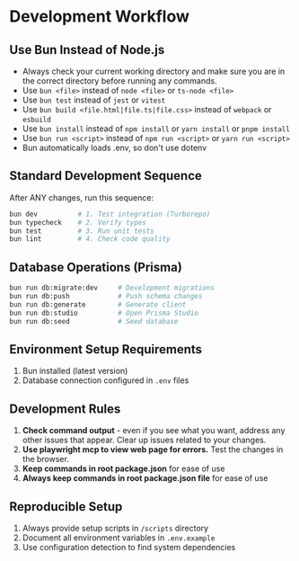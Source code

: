 # Development Workflow

## Use Bun Instead of Node.js

- Always check your current working directory and make sure you are in the correct directory before running any commands.
- Use `bun <file>` instead of `node <file>` or `ts-node <file>`
- Use `bun test` instead of `jest` or `vitest`
- Use `bun build <file.html|file.ts|file.css>` instead of `webpack` or `esbuild`
- Use `bun install` instead of `npm install` or `yarn install` or `pnpm install`
- Use `bun run <script>` instead of `npm run <script>` or `yarn run <script>`
- Bun automatically loads .env, so don't use dotenv

## Standard Development Sequence

After ANY changes, run this sequence:
```bash
bun dev          # 1. Test integration (Turborepo)
bun typecheck    # 2. Verify types  
bun test         # 3. Run unit tests
bun lint         # 4. Check code quality
```

## Database Operations (Prisma)

```bash
bun run db:migrate:dev     # Development migrations
bun run db:push            # Push schema changes
bun run db:generate        # Generate client
bun run db:studio          # Open Prisma Studio
bun run db:seed            # Seed database
```

## Environment Setup Requirements

1. Bun installed (latest version)
2. Database connection configured in `.env` files

## Development Rules

1. **Check command output** - even if you see what you want, address any other issues that appear. Clear up issues related to your changes. 
2. **Use playwright mcp to view web page for errors.** Test the changes in the browser.
3. **Keep commands in root package.json** for ease of use
4. **Always keep commands in root package.json file** for ease of use


## Reproducible Setup

1. Always provide setup scripts in `/scripts` directory
2. Document all environment variables in `.env.example`  
3. Use configuration detection to find system dependencies